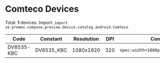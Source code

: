 # Comteco Devices

Total: **1** devices. Import: `import se.premex.compose.preview.device.catalog.android.Comteco`

| Code | Constant | Resolution | DPI | Compose Spec | Preview Usage |
|------|----------|------------|-----|-------------|---------------|
| DV8535-KBC | DV8535_KBC | 1080x1920 | 320 | `spec:width=1080px,height=1920px,dpi=320` | `@Preview(device = Comteco.DV8535_KBC)` |

<!-- Generated automatically. Do not edit manually. -->
